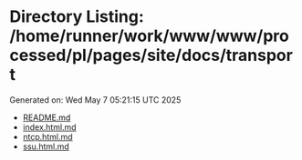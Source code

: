 # Directory Listing: /home/runner/work/www/www/processed/pl/pages/site/docs/transport
Generated on: Wed May  7 05:21:15 UTC 2025

- [README.md](README.md)
- [index.html.md](index.html.md)
- [ntcp.html.md](ntcp.html.md)
- [ssu.html.md](ssu.html.md)
